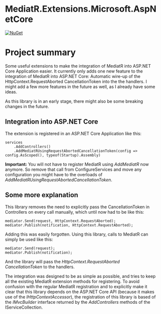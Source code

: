 # MediatR.Extensions.Microsoft.AspNetCore

[![NuGet](https://img.shields.io/nuget/v/MediatR.Extensions.Microsoft.AspNetCore)](https://www.nuget.org/packages/MediatR.Extensions.Microsoft.AspNetCore/)

# Project summary

Some useful extensions to make the integration of MediatR into ASP.NET Core Application easier. It currently only adds one new feature
 to the integration of MediatR into ASP.NET Core: Automatic wire-up of the HttpContext.RequestAborted CancellationToken into
the the handlers. I might add a few more features in the future as well, as I already have some ideas. 

As this library is in an early stage, there might also be some breaking changes in the future.

## Integration into ASP.NET Core

The extension is registered in an ASP.NET Core Application like this:
```
services
    .AddControllers()
    .AddMediatRUsingRequestAbortedCancellationToken(config => config.AsScoped(), typeof(Startup).Assembly)
```

**Important:** You will not have to register MediatR using _AddMediatR_ now anymore. So remove that call from ConfigureServices and move
any configuration you might have to the overloads of _AddMediatRUsingRequestAbortedCancellationToken_.

## Some more explanation

This library removes the need to explicitly pass the CancellationToken in Controllers on every call manually, which until now had to be like this:
```
mediator.Send(request, HttpContext.RequestAborted);
mediator.Publish(notification, HttpContext.RequestAborted);
```
Adding this was easily forgotten. Using this library, calls to MediatR can simply be used like this:
```
mediator.Send(request);
mediator.Publish(notification);
```
And the library will pass the _HttpContext.RequestAborted_ _CancellationToken_ to the handlers.

The integration was designed to be as simple as possible, and tries to keep all the existing MediatR extension methods for registering.
To avoid confusion with the regular MediatR registration and to explicitly make it clear
that this library depends on the ASP.NET Core API (because it makes use of the _IHttpContextAccessor_), the registration of this library is
based of the _IMvcBuilder_ interface returned by the _AddControllers_ methods of the IServiceCollection.


